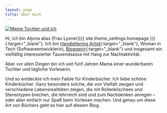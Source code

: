 ```yaml
---
layout: page
title: Über mich
---
```


<p class="img-right">
<a href="{{site.baseurl}}/assets/img/familie.jpg">
  <img src="{{site.baseurl}}/assets/img/familie.jpg" alt="Meine Tochter und ich"/>
</a>
</p>

Hi, ich bin Aljona alias [Frau Lyoner]({{ site.theme_settings.homepage }}){:target="\_blank"}.
Ich bin [Handlettering Artist](https://www.etsy.com/de/shop/fraulyonerDE){:target="\_blank"},
Woman in Tech (Softwareentwicklerin), [Bloggerin](https://www.gedankenshift.de/){:target="\_blank"}
und insgesamt ein vielfältig interessierter Tausendsassa mit Hang zur
Nachtaktivität.

Aber vor allen Dingen bin ich seit fünf Jahren Mama einer wunderbaren Tochter
und tägliche Vorleserin.

Und so entdeckte ich mein Faible für Kinderbücher.
Ich liebe schöne Kinderbücher. Ganz besonders solche, die von Vielfalt zeugen
und verschiedene Lebensrealitäten zeigen, die mit Rollenklischees und
Stereotypen brechen, die lehrreich sind und zum Nachdenken anregen – oder aber
einfach nur Spaß beim Vorlesen machen. Und genau um diese Art von Büchers geht
es hier auf diesem Blog.


